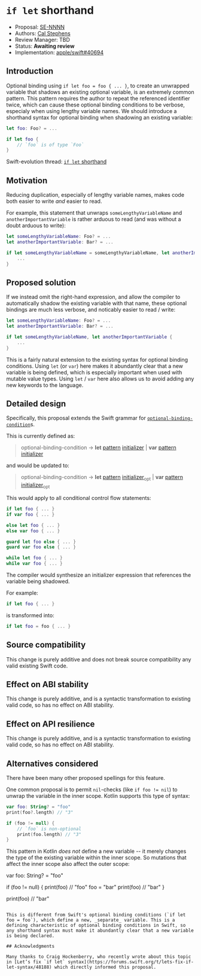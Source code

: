 # `if let` shorthand

* Proposal: [SE-NNNN](NNNN-if-let-shorthand.md)
* Authors: [Cal Stephens](https://github.com/calda)
* Review Manager: TBD
* Status: **Awaiting review**
* Implementation: [apple/swift#40694](https://github.com/apple/swift/pull/40694)

## Introduction

Optional binding using `if let foo = foo { ... }`, to create an unwrapped variable that shadows an existing optional variable, is an extremely common pattern. This pattern requires the author to repeat the referenced identifier twice, which can cause these optional binding conditions to be verbose, especialy when using lengthy variable names. We should introduce a shorthand syntax for optional binding when shadowing an existing variable:

```swift
let foo: Foo? = ...

if let foo {
    // `foo` is of type `Foo`
}
```

Swift-evolution thread: [`if let` shorthand](https://forums.swift.org/t/if-let-shorthand/54230)

## Motivation

Reducing duplication, especially of lengthy variable names, makes code both easier to write _and_ easier to read.

For example, this statement that unwraps `someLengthyVariableName` and `anotherImportantVariable` is rather arduous to read (and was without a doubt arduous to write):

```swift
let someLengthyVariableName: Foo? = ...
let anotherImportantVariable: Bar? = ...

if let someLengthyVariableName = someLengthyVariableName, let anotherImportantVariable = anotherImportantVariable {
    ...
}
```

## Proposed solution

If we instead omit the right-hand expression, and allow the compiler to automatically shadow the existing variable with that name, these optional bindings are much less verbose, and noticably easier to read / write:

```swift
let someLengthyVariableName: Foo? = ...
let anotherImportantVariable: Bar? = ...

if let someLengthyVariableName, let anotherImportantVariable {
    ...
}
```

This is a fairly natural extension to the existing syntax for optional binding conditions. Using `let` (or `var`) here makes it abundantly clear that a new variable is being defined, which is especially important when used with mutable value types. Using `let` / `var` here also allows us to avoid adding any new keywords to the language.

## Detailed design

Specifically, this proposal extends the Swift grammar for [`optional-binding-condition`](https://docs.swift.org/swift-book/ReferenceManual/Statements.html#grammar_optional-binding-condition)s. 

This is currently defined as:

> optional-binding-condition → **let** [pattern](https://docs.swift.org/swift-book/ReferenceManual/Patterns.html#grammar_pattern) [initializer](https://docs.swift.org/swift-book/ReferenceManual/Declarations.html#grammar_initializer) | **var** [pattern](https://docs.swift.org/swift-book/ReferenceManual/Patterns.html#grammar_pattern) [initializer](https://docs.swift.org/swift-book/ReferenceManual/Declarations.html#grammar_initializer)

and would be updated to:

> optional-binding-condition → **let** [pattern](https://docs.swift.org/swift-book/ReferenceManual/Patterns.html#grammar_pattern) [initializer](https://docs.swift.org/swift-book/ReferenceManual/Declarations.html#grammar_initializer)<sub>opt</sub> | **var** [pattern](https://docs.swift.org/swift-book/ReferenceManual/Patterns.html#grammar_pattern) [initializer](https://docs.swift.org/swift-book/ReferenceManual/Declarations.html#grammar_initializer)<sub>opt</sub>

This would apply to all conditional control flow statements:

```swift
if let foo { ... }
if var foo { ... }

else let foo { ... }
else var foo { ... }

guard let foo else { ... }
guard var foo else { ... }

while let foo { ... }
while var foo { ... }
```

The compiler would synthesize an initializer expression that references the variable being shadowed. 

For example:

```swift
if let foo { ... }
```

is transformed into:

```swift
if let foo = foo { ... }
```

## Source compatibility

This change is purely additive and does not break source compatibility any valid existing Swift code.

## Effect on ABI stability

This change is purely additive, and is a syntactic transformation to existing valid code, so has no effect on ABI stability.

## Effect on API resilience

This change is purely additive, and is a syntactic transformation to existing valid code, so has no effect on ABI stability.

## Alternatives considered

There have been many other proposed spellings for this feature.

One common proposal is to permit `nil`-checks (like `if foo != nil`) to unwrap the variable in the inner scope. Kotlin supports this type of syntax:

```kt
var foo: String? = "foo"
print(foo?.length) // "3"

if (foo != null) {
    // `foo` is non-optional
    print(foo.length) // "3"
}
```

This pattern in Kotlin _does not_ define a new variable -- it merely changes the type of the existing variable within the inner scope. So mutations that affect the inner scope also affect the outer scope:

var foo: String? = "foo"

if (foo != null) {
    print(foo) // "foo"
    foo = "bar"
    print(foo) // "bar"
}

print(foo) // "bar"
```

This is different from Swift's optional binding conditions (`if let foo = foo`), which define a new, _separate_ variable. This is a defining characteristic of optional binding conditions in Swift, so any shorthand syntax must make it abundantly clear that a new variable is being declared. 

## Acknowledgments

Many thanks to Craig Hockenberry, who recently wrote about this topic in [Let’s fix `if let` syntax](https://forums.swift.org/t/lets-fix-if-let-syntax/48188) which directly informed this proposal.
